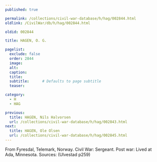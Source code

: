 ```yaml
---
published: true

permalink: /collections/civil-war-database/h/hag/002844.html
oldlink: /CivilWar/db/h/hag/002844.html

oldid: 002844

title: HAGEN, O. G.

pagelist:
  exclude: false
  order: 2844
  image: 
  alt:
  caption:
  title:
  subtitle:      # Defaults to page subtitle
  teaser:

category: 
  - H 
  - HAG

previous:
  title: HAGEN, Nils Halvorsen
  url: /collections/civil-war-database/h/hag/002843.html  
next:
  title: HAGEN, Ole Olsen
  url: /collections/civil-war-database/h/hag/002845.html   
---
```

From Fyresdal, Telemark, Norway. Civil War: Sergeant. Post war: Lived at Ada, Minnesota. Sources: (Ulvestad p259)